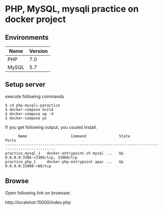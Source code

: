 # PHP, MySQL, mysqli practice on docker project

## Environments

|Name|Version|
|----|----|
|PHP|7.0|
|MySQL|5.7|

## Setup server

execute following commands

```
$ cd php-mysqli-paractice
$ docker-compose build
$ docker-compose up -d
$ docker-compose ps
```

If you get following output, you couled install.

```
      Name                    Command               State                 Ports
---------------------------------------------------------------------------------------------
practice_mysql_1   docker-entrypoint.sh mysql ...   Up      0.0.0.0:3306->3306/tcp, 33060/tcp
practice_php_1     docker-php-entrypoint apac ...   Up      0.0.0.0:15000->80/tcp
```

## Browse

Open following link on browsser.

http://localshot:15000/index.php